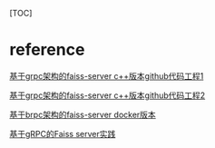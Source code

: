 
[TOC]



# reference

[基于grpc架构的faiss-server c++版本github代码工程1](https://github.com/ynqa/faiss-server)

[基于grpc架构的faiss-server c++版本github代码工程2](https://github.com/chinahbcq/faiss-server)

[基于brpc架构的faiss-server docker版本](https://www.ctolib.com/layerism-brpc_faiss_server.html)

[基于gRPC的Faiss server实践](http://www.lumajia.com/htmls/1218723231783977991.html)

